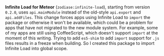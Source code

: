 **Infinite Load for Meteor** (`zodiase:infinite-load`), starting from version `0.2.0`, uses `api.mainModule` instead of the old-style `api.export` and `api.addFiles`.
This change forces apps using Infinite Load to `import` the package or otherwise it won't be available, which could be a problem for apps that have not migrated to the new module system.
For example, some of my apps are still using CoffeeScript, which doesn't support `import` at the moment of this writing. Trying to add `es5-shim` to add `import` support for `.js` files results in a freeze when building.
So I created this package to import Infinite Load into global scope.